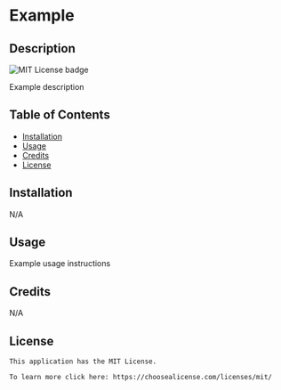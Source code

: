 # Example

  ## Description

  ![MIT License badge](https://img.shields.io/badge/license-MIT_License-blue?link=https://choosealicense.com/licenses/mit/)

  Example description

  ## Table of Contents
  * [Installation](#installation)
  * [Usage](#usage)
  * [Credits](#credits)
  * [License](#license)
    

  ## Installation

  N/A

  ## Usage

  Example usage instructions

  ## Credits

  N/A

  ## License
  
    This application has the MIT License.
        
    To learn more click here: https://choosealicense.com/licenses/mit/

    

  